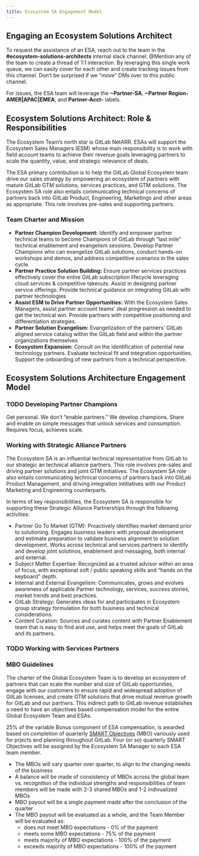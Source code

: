 ```yaml
---
title: Ecosystem SA Engagement Model
---
```


## Engaging an Ecosystem Solutions Architect

To request the assistance of an ESA, reach out to the team in the **#ecosystem-solutions-architects** internal slack channel.  @Mention any of the team to create a thread of 1:1 interaction.  By leveraging this single work queue, we can easily cover for each other and create tracking issues from this channel.  Don’t be surprised if we “move” DMs over to this public channel.

For issues, the ESA team will leverage the **~Partner-SA**, **~Partner Region-AMER|APAC|EMEA**, and **Partner-Acct-<Name>** labels.

## Ecosystem Solutions Architect: Role & Responsibilities

The Ecosystem Team’s north star is GitLab NetARR.  ESAs will support the Ecosystem Sales Managers (ESM) whose main responsibility is to work with field account teams to achieve their revenue goals leveraging partners to scale the quantity, value, and strategic relevance of deals.  

The ESA primary contribution is to help the GitLab Global Ecosystem team drive our sales strategy by empowering an ecosystem of partners with mature GitLab GTM solutions, services practices, and GTM solutions.  The Ecosystem SA role also entails communicating technical concerns of partners back into GitLab Product, Engineering, Marketings and other areas as appropriate. This role involves pre-sales and supporting partners. 

### Team Charter and Mission

- **Partner Champion Development:** Identify and empower partner technical teams to become Champions of GitLab through “last mile” technical enablement and evangelism sessions.  Develop Partner Champions who can evangelize GitLab solutions, conduct hands-on workshops and demos, and address competitive scenarios in the sales cycle.
- **Partner Practice Solution Building:** Ensure partner services practices effectively cover the entire GitLab subscription lifecycle leveraging cloud services & competitive takeouts.  Assist in designing partner service offerings.  Provide technical guidance on integrating GitLab with partner technologies
- **Assist ESM to Drive Partner Opportunities:** With the Ecosystem Sales Managers, assist partner account teams’ deal progression as needed to get the technical win.  Provide partners with competitive positioning and differentiation strategies.
- **Partner Solution Evangelism:** Evangelization of the partners’ GitLab aligned service catalog within the GitLab field and within the partner organizations themselves
- **Ecosystem Expansion:** Consult on the identification of potential new technology partners.  Evaluate technical fit and integration opportunities.  Support the onboarding of new partners from a technical perspective.

## Ecosystem Solutions Architecture Engagement Model

### TODO Developing Partner Champions

Get personal. We don’t “enable partners.”  We develop champions.  Share and enable on simple messages that unlock services and consumption.  Requires focus, achieves scale.

### Working with Strategic Alliance Partners

The Ecosystem SA is an influential technical representative from GitLab to our strategic an technical alliance partners. This role involves pre-sales and driving partner solutions and joint GTM initiatives.  The Ecosystem SA role also entails communicating technical concerns of partners back into GitLab Product Management, and driving integration intitiatives with our Product Marketing and Engineering counterparts. 

In terms of key responsibilities, the Ecosystem SA is responsible for supporting these Strategic Alliance Partnerships through the following activities:

- Partner Go To Market (GTM): Proactively identifies market demand prior to solutioning. Engages business leaders with proposal development and estimate preparation to validate business alignment to solution development.  Works across technical and services partners to identify and develop joint solutinos, enablement and messaging, both internal and external.  
- Subject Matter Expertise: Recognized as a trusted advisor within an area of focus, with exceptional soft / public speaking skills and “hands on the keyboard” depth. 
- Internal and External Evangelism: Communicates, grows and evolves awareness of applicable Partner technology, services, success stories, market trends and best practices.
- GitLab Strategy: Generates ideas for and participates in Ecosystem group strategy formulation for both business and technical considerations.
- Content Curation: Sources and curates content with Partner Enablement team that is easy to find and use, and helps meet the goals of GitLab and its partners.

### TODO Working with Services Partners

### MBO Guidelines

The charter of the Global Ecosystem Team is to develop an ecosystem of partners that can scale the number and size of GitLab opportunities, engage with our customers to ensure rapid and widespread adoption of GitLab licenses, and create GTM solutions that drive mutual revenue growth for GitLab and our partners.  This indirect path to GitLab revenue establishes a need to have an objectives based compensation model for the entire Global Ecosystem Team and ESAs.

25% of the variable Bonus component of ESA compensation, is awarded based on completion of quarterly [SMART Objectives](https://www.mindtools.com/a4wo118/smart-goals) (MBO) variously used for prjects and planning throughout GitLab.  Four (or so) quarterly SMART Objectives will be assigned by the Ecosystem SA Manager to each ESA team member.

- The MBOs will vary quarter over quarter, to align to the changing needs of the business
- A balance will be made of consistency of MBOs across the global team vs. recognition of the individual strengths and responsibilities of team members will be made with 2-3 shared MBOs and 1-2 indivualized MBOs
- MBO payout will be a single payment made after the conclusion of the quarter
- The MBO payout will be evaluated as a whole, and the Team Member will be evaluated as:
  - does not meet MBO expectations - 0% of the payment
  - meets some MBO expectations - 75% of the payment
  - meets majority of MBO expectations - 100% of the payment
  - exceeds majority of MBO expectations - 100% of the payment
